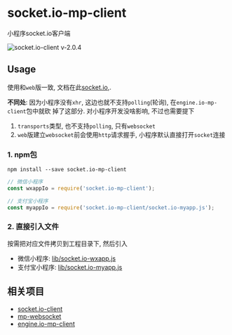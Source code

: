 # socket.io-mp-client

小程序socket.io客户端

![socket.io-client v-2.0.4](https://img.shields.io/badge/socket.io--client-v2.0.4-blue.svg)

## Usage

使用和`web`版一致, 文档在此[socket.io](https://socket.io/docs/),.

**不同处**: 因为小程序没有`xhr`, 这边也就不支持`polling`(轮询), 在`engine.io-mp-client`包中就砍
掉了这部分. 对小程序开发没啥影响, 不过也需要提下

1. `transports`类型, 也不支持`polling`, 只有`websocket`
2. `web`版建立`websocket`前会使用`http`请求握手, 小程序默认直接打开`socket`连接

### 1. npm包

```console
npm install --save socket.io-mp-client
```

```js
// 微信小程序
const wxappIo = require('socket.io-mp-client');

// 支付宝小程序
const myappIo = require('socket.io-mp-client/socket.io-myapp.js');
```

### 2. 直接引入文件

按需把对应文件拷贝到工程目录下, 然后引入

- 微信小程序: [lib/socket.io-wxapp.js](lib/socket.io-wxapp.js)
- 支付宝小程序: [lib/socket.io-myapp.js](lib/socket.io-myapp.js)

## 相关项目

- [socket.io-client](https://github.com/socketio/socket.io-client)
- [mp-websocket](https://github.com/cytle/mp-websocket)
- [engine.io-mp-client](https://github.com/cytle/engine.io-mp-client)
